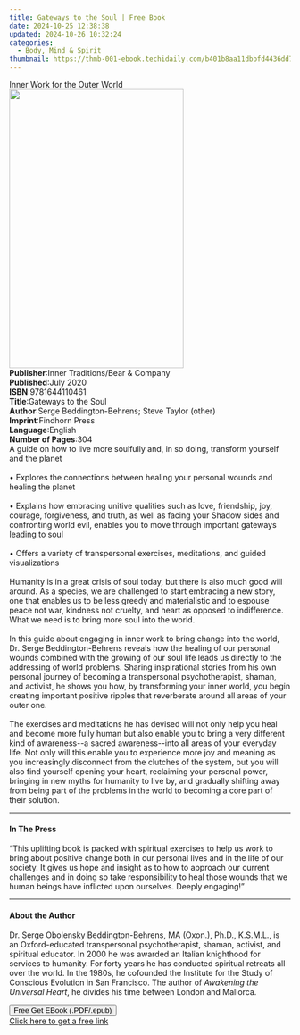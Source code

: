 ```yaml
---
title: Gateways to the Soul | Free Book
date: 2024-10-25 12:38:38
updated: 2024-10-26 10:32:24
categories:
  - Body, Mind & Spirit
thumbnail: https://thmb-001-ebook.techidaily.com/b401b8aa11dbbfd4436dd7505b7469f1f94bbd2da0543349011f0aacc24bd594.jpg
---
```

<main id="book-container">
  <div class="flex flex-col">
    <div class="book-brief flex-1 py-6 px-4 sm:p-6 md:py-10 md:px-8">
      <!-- brief-->
      <div class="book-brief-main">Inner Work for the Outer World</div>
    </div>
    <div
      class="book-meta-info flex-1 grid gap-4 col-start-1 col-end-3 row-start-1 sm:mb-6 sm:grid-cols-4 lg:gap-6 lg:col-start-2 lg:row-end-6 lg:row-span-6 lg:mb-0"
    >
      <div
        class="book-meta-info-left place-content-center mt-4 p-4 text-sm leading-6 col-start-2 col-span-2 dark:text-slate-400"
      >
        <img
          class="w-full h-500 object-cover rounded-lg sm:h-255 sm:col-span-2 lg:col-span-full"
          src="https://img-001-ebook.techidaily.com/a91c340f1861af52b19845808e4f9d860043f0684f32e13ade5149466c53b151.jpg"
          alt=""
          width="312"
          height="500"
        />
      </div>
      <div
        class="book-meta-info-right mt-2 col-start-1 row-start-2 col-span-3 self-center"
      >
        <!-- meta data  -->
        <div class="flex flex-col px-4 md:px-8">
          <div class="flex-1">
            <strong>Publisher</strong>:<span class="px-2"
              >Inner Traditions/Bear &amp; Company</span
            >
          </div>
          <div class="flex-1">
            <strong>Published</strong>:<span class="px-2">July 2020</span>
          </div>
          <div class="flex-1">
            <strong>ISBN</strong>:<span class="px-2">9781644110461</span>
          </div>
          <div class="flex-1">
            <strong>Title</strong>:<span class="px-2"
              >Gateways to the Soul</span
            >
          </div>
          <div class="flex-1">
            <strong>Author</strong>:<span class="px-2"
              >Serge Beddington-Behrens; Steve Taylor (other)</span
            >
          </div>
          <div class="flex-1">
            <strong>Imprint</strong>:<span class="px-2">Findhorn Press</span>
          </div>
          <div class="flex-1">
            <strong>Language</strong>:<span class="px-2">English</span>
          </div>
          <div class="flex-1">
            <strong>Number of Pages</strong>:<span class="px-2">304</span>
          </div>
        </div>
      </div>
    </div>
    <div class="book-description flex-1 py-6 px-4 sm:p-6 md:py-10 md:px-8">
      <div class="book-description-main">
        <div accordion-content="" id="description">
          A guide on how to live more soulfully and, in so doing, transform
          yourself and the planet <br /><br />• Explores the connections between
          healing your personal wounds and healing the planet <br /><br />•
          Explains how embracing unitive qualities such as love, friendship,
          joy, courage, forgiveness, and truth, as well as facing your Shadow
          sides and confronting world evil, enables you to move through
          important gateways leading to soul <br /><br />• Offers a variety of
          transpersonal exercises, meditations, and guided visualizations
          <br /><br />Humanity is in a great crisis of soul today, but there is
          also much good will around. As a species, we are challenged to start
          embracing a new story, one that enables us to be less greedy and
          materialistic and to espouse peace not war, kindness not cruelty, and
          heart as opposed to indifference. What we need is to bring more soul
          into the world. <br /><br />In this guide about engaging in inner work
          to bring change into the world, Dr. Serge Beddington-Behrens reveals
          how the healing of our personal wounds combined with the growing of
          our soul life leads us directly to the addressing of world problems.
          Sharing inspirational stories from his own personal journey of
          becoming a transpersonal psychotherapist, shaman, and activist, he
          shows you how, by transforming your inner world, you begin creating
          important positive ripples that reverberate around all areas of your
          outer one. <br /><br />The exercises and meditations he has devised
          will not only help you heal and become more fully human but also
          enable you to bring a very different kind of awareness--a sacred
          awareness--into all areas of your everyday life. Not only will this
          enable you to experience more joy and meaning as you increasingly
          disconnect from the clutches of the system, but you will also find
          yourself opening your heart, reclaiming your personal power, bringing
          in new myths for humanity to live by, and gradually shifting away from
          being part of the problems in the world to becoming a core part of
          their solution.
        </div>
        <div class="accordion-fader"></div>
      </div>
    </div>
    <div class="book-excerpts flex-1 py-6 px-4 sm:p-6 md:py-10 md:px-8">
      <!-- excerpts-->
      <div class="book-excerpts-main">
        <hr />
        <h4 class="placeholder placeholder-heading">
          <span>In The Press</span>
        </h4>
        <p>
          “This uplifting book is packed with spiritual exercises to help us
          work to bring about positive change both in our personal lives and in
          the life of our society. It gives us hope and insight as to how to
          approach our current challenges and in doing so take responsibility to
          heal those wounds that we human beings have inflicted upon ourselves.
          Deeply engaging!”
        </p>
      </div>
    </div>
    <div class="book-about-author flex-1 py-6 px-4 sm:p-6 md:py-10 md:px-8">
      <!-- about author-->
      <div class="book-main-author-main">
        <hr />
        <h4 class="placeholder placeholder-heading">
          <span>About the Author</span>
        </h4>
        <p>
          Dr. Serge Obolensky Beddington-Behrens, MA (Oxon.), Ph.D., K.S.M.L.,
          is an Oxford-educated transpersonal psychotherapist, shaman, activist,
          and spiritual educator. In 2000 he was awarded an Italian knighthood
          for services to humanity. For forty years he has conducted spiritual
          retreats all over the world. In the 1980s, he cofounded the Institute
          for the Study of Conscious Evolution in San Francisco. The author of
          <i>Awakening the Universal Heart</i>, he divides his time between
          London and Mallorca.
        </p>
      </div>
    </div>
    <div class="book-free-get flex-1 py-6 px-4 sm:p-6 md:py-10 md:px-8">
      <button
        id="btn-free-get"
        class="bg-blue-500 hover:bg-blue-700 text-white font-bold py-2 px-4 rounded"
      >
        Free Get EBook (.PDF/.epub)
      </button>
      <div id="countdown-display" class="px-2 text-lg mt-2"></div>
      <a
        id="free-link"
        class="hidden bg-blue-500 hover:bg-blue-700 text-white font-bold py-2 px-4 rounded"
        href="https://www.ebooks.com/en-us/book/209883648/gateways-to-the-soul/serge-beddington-behrens/"
        target="_blank"
        >Click here to get a free link</a
      >
    </div>
    <script>
      let countdownTime = 0;
      let countdownInterval = null;
      document
        .getElementById('btn-free-get')
        .addEventListener('click', startCountdown);
      function startCountdown() {
        countdownTime = new Date().getTime() + 60000 * 3;
        countdownInterval = setInterval(updateCountdown, 1000);
        document.getElementById('btn-free-get').disabled = true;
        document
          .getElementById('btn-free-get')
          .classList.add('bg-gray-500', 'cursor-not-allowed');
      }
      function updateCountdown() {
        let currentTime = new Date().getTime();
        let timeLeft = countdownTime - currentTime;
        let secondsLeft = Math.floor(timeLeft / 1000);
        document.getElementById('countdown-display').innerHTML =
          `Remaining time: ${secondsLeft} seconds.`;
        if (secondsLeft <= 0) {
          clearInterval(countdownInterval);
          document.getElementById('btn-free-get').classList.add('hidden');
          document.getElementById('free-link').classList.remove('hidden');
          document.getElementById('countdown-display').innerHTML = '';
        }
      }
    </script>
  </div>
</main>
